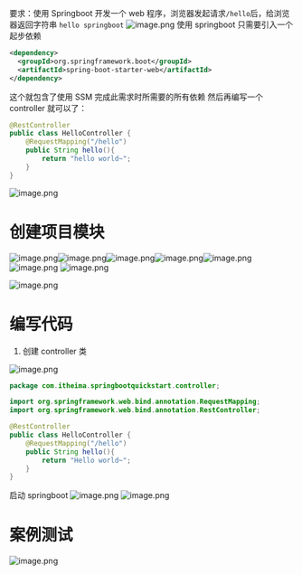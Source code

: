 要求：使用 Springboot 开发一个 web 程序，浏览器发起请求`/hello`后，给浏览器返回字符串 `hello springboot`
![image.png](https://cdn.nlark.com/yuque/0/2024/png/28695155/1710843206699-3f0fc5ca-f118-4a7f-9abf-1cbbfb879061.png#averageHue=%23fefcfa&clientId=ud2f8213d-b719-4&from=paste&height=159&id=u4b5c056a&originHeight=199&originWidth=1223&originalType=binary&ratio=1.25&rotation=0&showTitle=false&size=67639&status=done&style=none&taskId=u05054308-2f39-4eb6-ad69-a43090832a0&title=&width=978.4)
使用 springboot 只需要引入一个起步依赖
```xml
<dependency>
  <groupId>org.springframework.boot</groupId>
  <artifactId>spring-boot-starter-web</artifactId>
</dependency>
```
这个就包含了使用 SSM 完成此需求时所需要的所有依赖
然后再编写一个 controller 就可以了：
```java
@RestController
public class HelloController {
    @RequestMapping("/hello")
    public String hello(){
        return "hello world~";
    }
}
```
![image.png](https://cdn.nlark.com/yuque/0/2024/png/28695155/1710843690677-864d19a2-ffad-4300-837c-20ed61a93d25.png#averageHue=%23fcfaf9&clientId=ud2f8213d-b719-4&from=paste&height=438&id=uac9c0064&originHeight=548&originWidth=1005&originalType=binary&ratio=1.25&rotation=0&showTitle=false&size=104764&status=done&style=none&taskId=u548a010e-e873-489b-bdf6-e990bc9f48b&title=&width=804)
# 创建项目模块
![image.png](https://cdn.nlark.com/yuque/0/2024/png/28695155/1710848144481-5829ab64-6956-403b-aada-39416a7463bc.png#averageHue=%232e3339&clientId=ud2f8213d-b719-4&from=paste&height=362&id=u9dad7a63&originHeight=453&originWidth=607&originalType=binary&ratio=1.25&rotation=0&showTitle=false&size=54225&status=done&style=none&taskId=u3d96af76-a771-4285-93fe-9c1cf1e20d2&title=&width=485.6)![image.png](https://cdn.nlark.com/yuque/0/2024/png/28695155/1710848164320-a53366df-a64f-4a5b-a713-4fc1bbe3f4ef.png#averageHue=%232d2f33&clientId=ud2f8213d-b719-4&from=paste&height=448&id=u00b55276&originHeight=560&originWidth=1251&originalType=binary&ratio=1.25&rotation=0&showTitle=false&size=67061&status=done&style=none&taskId=u98692fe0-917c-4434-a1f1-b1a7ff0974d&title=&width=1000.8)![image.png](https://cdn.nlark.com/yuque/0/2024/png/28695155/1710848190109-e9f1c967-1156-42f4-bd80-09fca60ebc5a.png#averageHue=%232d3035&clientId=ud2f8213d-b719-4&from=paste&height=422&id=u5ae04aca&originHeight=527&originWidth=890&originalType=binary&ratio=1.25&rotation=0&showTitle=false&size=82172&status=done&style=none&taskId=u7194be5d-898e-4cde-a4dd-a6e0c07350d&title=&width=712)![image.png](https://cdn.nlark.com/yuque/0/2024/png/28695155/1710848225576-d8ff84a7-b602-449e-b26d-6cd5571e283e.png#averageHue=%232c3034&clientId=ud2f8213d-b719-4&from=paste&height=698&id=ua4e92936&originHeight=873&originWidth=982&originalType=binary&ratio=1.25&rotation=0&showTitle=false&size=102750&status=done&style=none&taskId=u1b60cec1-6638-471b-90df-007d5dc7f32&title=&width=785.6)![image.png](https://cdn.nlark.com/yuque/0/2024/png/28695155/1710848262998-6d9a48e9-21d4-4ade-be5a-536e27a6d5be.png#averageHue=%232c2f34&clientId=ud2f8213d-b719-4&from=paste&height=698&id=u5c08fbf8&originHeight=873&originWidth=982&originalType=binary&ratio=1.25&rotation=0&showTitle=false&size=100076&status=done&style=none&taskId=ub8b2bc36-0dff-422a-9b66-528f94fb07a&title=&width=785.6)![image.png](https://cdn.nlark.com/yuque/0/2024/png/28695155/1710848354965-c6ece9fa-993c-4304-8897-c395d701d277.png#averageHue=%2326282d&clientId=ud2f8213d-b719-4&from=paste&height=764&id=ua95a4882&originHeight=955&originWidth=1917&originalType=binary&ratio=1.25&rotation=0&showTitle=false&size=219344&status=done&style=none&taskId=u99c0f157-4a85-4089-b580-3ed9418bfe7&title=&width=1533.6)
![image.png](https://cdn.nlark.com/yuque/0/2024/png/28695155/1710848645092-9b959b6c-57ef-40e1-ae60-24c886188a15.png#averageHue=%231e2023&clientId=ud2f8213d-b719-4&from=paste&height=464&id=ub3a08d81&originHeight=580&originWidth=982&originalType=binary&ratio=1.25&rotation=0&showTitle=false&size=176931&status=done&style=none&taskId=ufbc0fcf6-b99c-4d80-97ae-cfa6137284b&title=&width=785.6)

![image.png](https://cdn.nlark.com/yuque/0/2024/png/28695155/1710848799048-795c1b4b-89dc-407e-a041-c50a9841bd42.png#averageHue=%23292c31&clientId=ud2f8213d-b719-4&from=paste&height=452&id=u6eecfa65&originHeight=565&originWidth=706&originalType=binary&ratio=1.25&rotation=0&showTitle=false&size=60667&status=done&style=none&taskId=u7b670430-0e20-4490-8cd2-ee8411a52f6&title=&width=564.8)
# 编写代码

1. 创建 controller 类

![image.png](https://cdn.nlark.com/yuque/0/2024/png/28695155/1710848898101-4a40eb94-4d18-4069-b2c8-8a05931cf34b.png#averageHue=%2325272b&clientId=ud2f8213d-b719-4&from=paste&height=345&id=u774e08db&originHeight=431&originWidth=1295&originalType=binary&ratio=1.25&rotation=0&showTitle=false&size=57342&status=done&style=none&taskId=u9cbbd16f-e99b-49cd-a4ae-49b2cc81927&title=&width=1036)
```java
package com.itheima.springbootquickstart.controller;

import org.springframework.web.bind.annotation.RequestMapping;
import org.springframework.web.bind.annotation.RestController;

@RestController
public class HelloController {
    @RequestMapping("/hello")
    public String hello(){
        return "Hello world~";
    }
}
```
启动 springboot
![image.png](https://cdn.nlark.com/yuque/0/2024/png/28695155/1710849072953-d7733431-75f7-4b00-89e9-93a92692255e.png#averageHue=%2324262a&clientId=ud2f8213d-b719-4&from=paste&height=370&id=u3662bb7a&originHeight=463&originWidth=1595&originalType=binary&ratio=1.25&rotation=0&showTitle=false&size=77254&status=done&style=none&taskId=u152f80e9-07b0-4484-b73d-b5ec006219e&title=&width=1276)
![image.png](https://cdn.nlark.com/yuque/0/2024/png/28695155/1710849104357-22f88101-7255-4def-953c-b18e3c41defb.png#averageHue=%23222427&clientId=ud2f8213d-b719-4&from=paste&height=402&id=ua71e8781&originHeight=503&originWidth=1703&originalType=binary&ratio=1.25&rotation=0&showTitle=false&size=67283&status=done&style=none&taskId=ua9ba7e65-5e74-4041-a391-50336b327b4&title=&width=1362.4)
# 案例测试
![image.png](https://cdn.nlark.com/yuque/0/2024/png/28695155/1710849188774-9ee6a318-fe93-4189-a5b5-f8884aa32b25.png#averageHue=%23f6f6f6&clientId=ud2f8213d-b719-4&from=paste&height=185&id=udd9ba923&originHeight=231&originWidth=881&originalType=binary&ratio=1.25&rotation=0&showTitle=false&size=18640&status=done&style=none&taskId=u4a0cda6c-2a66-4114-87e5-c4aaf91f5a7&title=&width=704.8)
